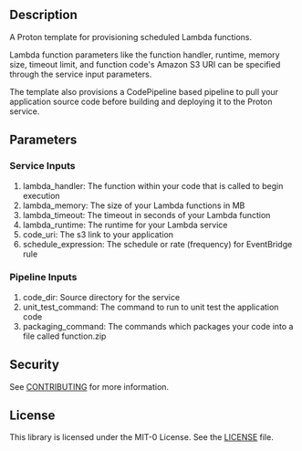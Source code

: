 ## Description

A Proton template for provisioning scheduled Lambda functions.

Lambda function parameters like the function handler, runtime, memory size, timeout limit, and function code's Amazon S3 URI can be specified through the service input parameters.

The template also provisions a CodePipeline based pipeline to pull your application source code before building and deploying it to the Proton service.

## Parameters

### Service Inputs

1. lambda_handler: The function within your code that is called to begin execution
2. lambda_memory: The size of your Lambda functions in MB
3. lambda_timeout: The timeout in seconds of your Lambda function
4. lambda_runtime: The runtime for your Lambda service
5. code_uri: The s3 link to your application
6. schedule_expression: The schedule or rate (frequency) for EventBridge rule

### Pipeline Inputs

1. code_dir: Source directory for the service
2. unit_test_command: The command to run to unit test the application code
3. packaging_command: The commands which packages your code into a file called function.zip

## Security

See [CONTRIBUTING](../../CONTRIBUTING.md#security-issue-notifications) for more information.

## License

This library is licensed under the MIT-0 License. See the [LICENSE](../../LICENSE) file.
